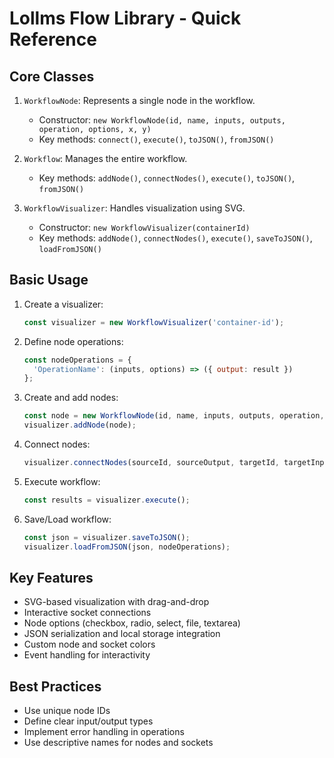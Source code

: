 
# Lollms Flow Library - Quick Reference

## Core Classes

1. `WorkflowNode`: Represents a single node in the workflow.
   - Constructor: `new WorkflowNode(id, name, inputs, outputs, operation, options, x, y)`
   - Key methods: `connect()`, `execute()`, `toJSON()`, `fromJSON()`

2. `Workflow`: Manages the entire workflow.
   - Key methods: `addNode()`, `connectNodes()`, `execute()`, `toJSON()`, `fromJSON()`

3. `WorkflowVisualizer`: Handles visualization using SVG.
   - Constructor: `new WorkflowVisualizer(containerId)`
   - Key methods: `addNode()`, `connectNodes()`, `execute()`, `saveToJSON()`, `loadFromJSON()`

## Basic Usage

1. Create a visualizer:
   ```javascript
   const visualizer = new WorkflowVisualizer('container-id');
   ```

2. Define node operations:
   ```javascript
   const nodeOperations = {
     'OperationName': (inputs, options) => ({ output: result })
   };
   ```

3. Create and add nodes:
   ```javascript
   const node = new WorkflowNode(id, name, inputs, outputs, operation, options);
   visualizer.addNode(node);
   ```

4. Connect nodes:
   ```javascript
   visualizer.connectNodes(sourceId, sourceOutput, targetId, targetInput);
   ```

5. Execute workflow:
   ```javascript
   const results = visualizer.execute();
   ```

6. Save/Load workflow:
   ```javascript
   const json = visualizer.saveToJSON();
   visualizer.loadFromJSON(json, nodeOperations);
   ```

## Key Features

- SVG-based visualization with drag-and-drop
- Interactive socket connections
- Node options (checkbox, radio, select, file, textarea)
- JSON serialization and local storage integration
- Custom node and socket colors
- Event handling for interactivity

## Best Practices

- Use unique node IDs
- Define clear input/output types
- Implement error handling in operations
- Use descriptive names for nodes and sockets

